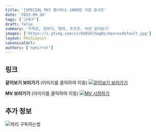 ```yaml
---
title: '[SPECIAL MV] 팬서비스 1000만 기념 콘서트'
date: '2023-09-16'
tags: ['고세구']
draft: false
summary: '우왁굳, 징버거, 릴파, 주르르, 비챤 같이보기'
images: ['https://i.ytimg.com/vi/6GQV6lhwgNs/maxresdefault.jpg']
layout: PostLayout
canonicalUrl:
authors: ['nymirror']
---
```


## 링크

**같이보기 보러가기** (이미지를 클릭하여 이동)
[![같이보기 보러가기](https://cdn.discordapp.com/attachments/1136601898116464710/1211650793904807976/logo.png?ex=65eef8bc&is=65dc83bc&hm=95dc0e08c1f43025dd60def429896697b3787a9f923593eb50b24e9fb6280361&)](https://cafe.naver.com/steamindiegame/12895275)

**MV 보러가기** (이미지를 클릭하여 이동)
[![MV 시청하기](https://i.ytimg.com/vi/6GQV6lhwgNs/maxresdefault.jpg)](https://youtu.be/6GQV6lhwgNs?si=mRU77w-2YBSWKNPl)

## 추가 정보

![왁리 구독하는법](https://cdn.discordapp.com/attachments/1136601898116464710/1137049857136267374/--2cut.gif)
